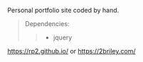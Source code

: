 Personal portfolio site coded by hand. 

> Dependencies: 
 >> - jquery

https://rp2.github.io/ or https://2briley.com/

